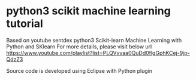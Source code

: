 # python3 scikit machine learning tutorial

Based on youtube sentdex python3 Scikit-learn Machine Learning with Python and SKlearn 
For more details, please visit below url
https://www.youtube.com/playlist?list=PLQVvvaa0QuDd0flgGphKCej-9jp-QdzZ3

Source code is developed using Eclipse with Python plugin
